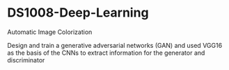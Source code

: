 # DS1008-Deep-Learning
Automatic Image Colorization

Design and train a generative adversarial networks (GAN) and used VGG16 as the basis of the CNNs to extract information for the generator and discriminator

